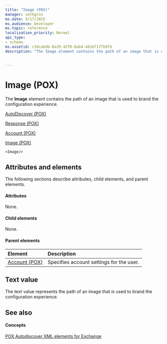 ```yaml
---
title: "Image (POX)"
manager: sethgros
ms.date: 9/17/2015
ms.audience: Developer
ms.topic: reference
localization_priority: Normal
api_type:
- schema
ms.assetid: c3dcabdb-8a29-42f8-8ab4-461bf17fb9f6
description: "The Image element contains the path of an image that is used to brand the configuration experience."
 
 
---
```


# Image (POX)

The **Image** element contains the path of an image that is used to brand the configuration experience. 
  
[AutoDiscover (POX)](autodiscover-pox.md)
  
[Response (POX)](response-pox.md)
  
[Account (POX)](account-pox.md)
  
[Image (POX)](image-pox.md)
  
```
<Image/>
```

## Attributes and elements

The following sections describe attributes, child elements, and parent elements.
  
#### Attributes

None.
  
#### Child elements

None.
  
#### Parent elements

|**Element**|**Description**|
|:-----|:-----|
|[Account (POX)](account-pox.md) <br/> |Specifies account settings for the user.  <br/> |
   
## Text value

The text value represents the path of an image that is used to brand the configuration experience.
  
## See also

#### Concepts

[POX Autodiscover XML elements for Exchange](pox-autodiscover-xml-elements-for-exchange.md)

